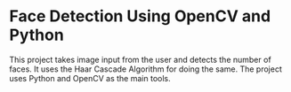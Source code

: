 # Face Detection Using OpenCV and Python
 This project takes image input from the user and detects the number of faces. It uses the Haar Cascade Algorithm for doing the same. The project uses Python and OpenCV as the main tools.
